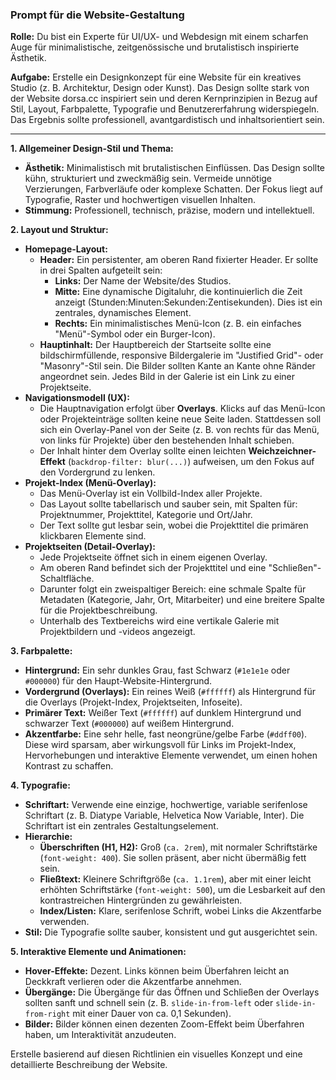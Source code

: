 ### Prompt für die Website-Gestaltung

**Rolle:** Du bist ein Experte für UI/UX- und Webdesign mit einem scharfen Auge für minimalistische, zeitgenössische und brutalistisch inspirierte Ästhetik.

**Aufgabe:** Erstelle ein Designkonzept für eine Website für ein kreatives Studio (z. B. Architektur, Design oder Kunst). Das Design sollte stark von der Website dorsa.cc inspiriert sein und deren Kernprinzipien in Bezug auf Stil, Layout, Farbpalette, Typografie und Benutzererfahrung widerspiegeln. Das Ergebnis sollte professionell, avantgardistisch und inhaltsorientiert sein.

---

**1. Allgemeiner Design-Stil und Thema:**
*   **Ästhetik:** Minimalistisch mit brutalistischen Einflüssen. Das Design sollte kühn, strukturiert und zweckmäßig sein. Vermeide unnötige Verzierungen, Farbverläufe oder komplexe Schatten. Der Fokus liegt auf Typografie, Raster und hochwertigen visuellen Inhalten.
*   **Stimmung:** Professionell, technisch, präzise, modern und intellektuell.

**2. Layout und Struktur:**
*   **Homepage-Layout:**
    *   **Header:** Ein persistenter, am oberen Rand fixierter Header. Er sollte in drei Spalten aufgeteilt sein:
        *   **Links:** Der Name der Website/des Studios.
        *   **Mitte:** Eine dynamische Digitaluhr, die kontinuierlich die Zeit anzeigt (Stunden:Minuten:Sekunden:Zentisekunden). Dies ist ein zentrales, dynamisches Element.
        *   **Rechts:** Ein minimalistisches Menü-Icon (z. B. ein einfaches "Menü"-Symbol oder ein Burger-Icon).
    *   **Hauptinhalt:** Der Hauptbereich der Startseite sollte eine bildschirmfüllende, responsive Bildergalerie im "Justified Grid"- oder "Masonry"-Stil sein. Die Bilder sollten Kante an Kante ohne Ränder angeordnet sein. Jedes Bild in der Galerie ist ein Link zu einer Projektseite.
*   **Navigationsmodell (UX):**
    *   Die Hauptnavigation erfolgt über **Overlays**. Klicks auf das Menü-Icon oder Projekteinträge sollten keine neue Seite laden. Stattdessen soll sich ein Overlay-Panel von der Seite (z. B. von rechts für das Menü, von links für Projekte) über den bestehenden Inhalt schieben.
    *   Der Inhalt hinter dem Overlay sollte einen leichten **Weichzeichner-Effekt** (`backdrop-filter: blur(...)`) aufweisen, um den Fokus auf den Vordergrund zu lenken.
*   **Projekt-Index (Menü-Overlay):**
    *   Das Menü-Overlay ist ein Vollbild-Index aller Projekte.
    *   Das Layout sollte tabellarisch und sauber sein, mit Spalten für: Projektnummer, Projekttitel, Kategorie und Ort/Jahr.
    *   Der Text sollte gut lesbar sein, wobei die Projekttitel die primären klickbaren Elemente sind.
*   **Projektseiten (Detail-Overlay):**
    *   Jede Projektseite öffnet sich in einem eigenen Overlay.
    *   Am oberen Rand befindet sich der Projekttitel und eine "Schließen"-Schaltfläche.
    *   Darunter folgt ein zweispaltiger Bereich: eine schmale Spalte für Metadaten (Kategorie, Jahr, Ort, Mitarbeiter) und eine breitere Spalte für die Projektbeschreibung.
    *   Unterhalb des Textbereichs wird eine vertikale Galerie mit Projektbildern und -videos angezeigt.

**3. Farbpalette:**
*   **Hintergrund:** Ein sehr dunkles Grau, fast Schwarz (`#1e1e1e` oder `#000000`) für den Haupt-Website-Hintergrund.
*   **Vordergrund (Overlays):** Ein reines Weiß (`#ffffff`) als Hintergrund für die Overlays (Projekt-Index, Projektseiten, Infoseite).
*   **Primärer Text:** Weißer Text (`#ffffff`) auf dunklem Hintergrund und schwarzer Text (`#000000`) auf weißem Hintergrund.
*   **Akzentfarbe:** Eine sehr helle, fast neongrüne/gelbe Farbe (`#ddff00`). Diese wird sparsam, aber wirkungsvoll für Links im Projekt-Index, Hervorhebungen und interaktive Elemente verwendet, um einen hohen Kontrast zu schaffen.

**4. Typografie:**
*   **Schriftart:** Verwende eine einzige, hochwertige, variable serifenlose Schriftart (z. B. Diatype Variable, Helvetica Now Variable, Inter). Die Schriftart ist ein zentrales Gestaltungselement.
*   **Hierarchie:**
    *   **Überschriften (H1, H2):** Groß (`ca. 2rem`), mit normaler Schriftstärke (`font-weight: 400`). Sie sollen präsent, aber nicht übermäßig fett sein.
    *   **Fließtext:** Kleinere Schriftgröße (`ca. 1.1rem`), aber mit einer leicht erhöhten Schriftstärke (`font-weight: 500`), um die Lesbarkeit auf den kontrastreichen Hintergründen zu gewährleisten.
    *   **Index/Listen:** Klare, serifenlose Schrift, wobei Links die Akzentfarbe verwenden.
*   **Stil:** Die Typografie sollte sauber, konsistent und gut ausgerichtet sein.

**5. Interaktive Elemente und Animationen:**
*   **Hover-Effekte:** Dezent. Links können beim Überfahren leicht an Deckkraft verlieren oder die Akzentfarbe annehmen.
*   **Übergänge:** Die Übergänge für das Öffnen und Schließen der Overlays sollten sanft und schnell sein (z. B. `slide-in-from-left` oder `slide-in-from-right` mit einer Dauer von ca. 0,1 Sekunden).
*   **Bilder:** Bilder können einen dezenten Zoom-Effekt beim Überfahren haben, um Interaktivität anzudeuten.

Erstelle basierend auf diesen Richtlinien ein visuelles Konzept und eine detaillierte Beschreibung der Website.
